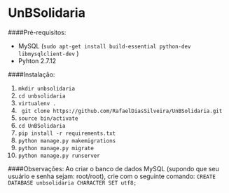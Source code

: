 # UnBSolidaria

####Pré-requisitos: 

 - MySQL (```sudo apt-get install build-essential python-dev libmysqlclient-dev``` )
 - Pyhton 2.7.12

####Instalação:

 1. ``` mkdir unbsolidaria ```
 2. ``` cd unbsolidaria ```
 3. ``` virtualenv . ```
 4. ``` git clone https://github.com/RafaelDiasSilveira/UnBSolidaria.git```
 5. ``` source bin/activate ```
 6. ``` cd UnBSolidaria ```
 7. ``` pip install -r requirements.txt ```
 8. ``` python manage.py makemigrations ```
 9. ``` python manage.py migrate ```
 10. ``` python manage.py runserver ```
 
####Observações:
Ao criar o banco de dados MySQL (supondo que seu usuário e senha sejam: root/root), crie com o seguinte comando:
 ``` CREATE DATABASE unbsolidaria CHARACTER SET utf8; ```   

